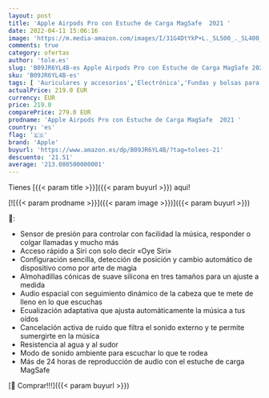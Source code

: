 ```yaml
---
layout: post
title: 'Apple Airpods Pro con Estuche de Carga MagSafe  2021 '
date: 2022-04-11 15:06:16
image: 'https://m.media-amazon.com/images/I/31G4DtYkP+L._SL500_._SL400_.jpg'
comments: true
category: ofertas
author: 'tole.es'
slug: 'B09JR6YL4B-es Apple Airpods Pro con Estuche de Carga MagSafe 2021'
sku: 'B09JR6YL4B-es'
tags: [ 'Auriculares y accesorios','Electrónica','Fundas y bolsas para auriculares','apple', ]
actualPrice: 219.0 EUR
currency: EUR
price: 219.0
comparePrice: 279.0 EUR
prodname: 'Apple Airpods Pro con Estuche de Carga MagSafe  2021 '
country: 'es'
flag: '🇪🇸'
brand: 'Apple'
buyurl: 'https://www.amazon.es/dp/B09JR6YL4B/?tag=tolees-21'
descuento: '21.51'
average: '213.080500000001'
---
```


Tienes [{{< param title >}}]({{< param buyurl >}}) aqui!

[![{{< param prodname >}}]({{< param image >}})]({{< param buyurl >}})

🔎:

- Sensor de presión para controlar con facilidad la música, responder o colgar llamadas y mucho más
- Acceso rápido a Siri con solo decir «Oye Siri»
- Configuración sencilla, detección de posición y cambio automático de dispositivo como por arte de magia
- Almohadillas cónicas de suave silicona en tres tamaños para un ajuste a medida
- Audio espacial con seguimiento dinámico de la cabeza que te mete de lleno en lo que escuchas
- Ecualización adaptativa que ajusta automáticamente la música a tus oídos
- Cancelación activa de ruido que filtra el sonido externo y te permite sumergirte en la música
- Resistencia al agua y al sudor
- Modo de sonido ambiente para escuchar lo que te rodea
- Más de 24 horas de reproducción de audio con el estuche de carga MagSafe

[🛒 Comprar!!!]({{< param buyurl >}})
